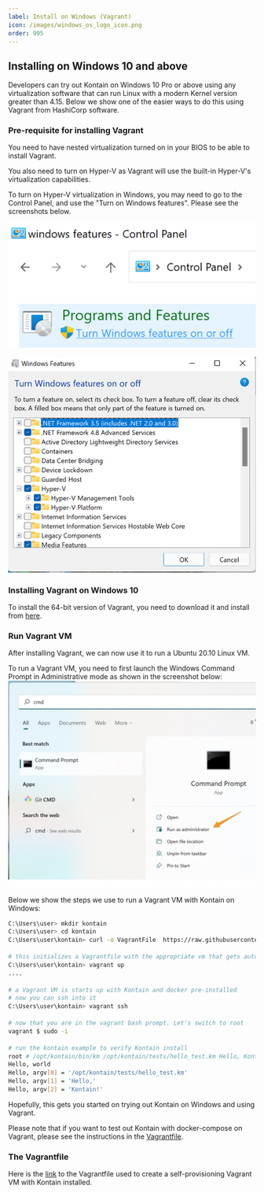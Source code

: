 ```yaml
---
label: Install on Windows (Vagrant)
icon: /images/windows_os_logo_icon.png
order: 995
---
```


## Installing on Windows 10 and above
Developers can try out Kontain on Windows 10 Pro or above using any virtualization software that can run Linux with a modern Kernel version greater than 4.15.  Below we show  one of the easier ways to do this using Vagrant from HashiCorp software.

### Pre-requisite for installing Vagrant
You need to have nested virtualization turned on in your BIOS to be able to install Vagrant.

You also need to turn on Hyper-V as Vagrant will use the built-in Hyper-V's virtualization capabilities.

To turn on Hyper-V virtualization in Windows, you may need to go to the Control Panel, and use the "Turn on Windows features".  Please see the screenshots below.

![Turn on Windows Features](/images/windows-features.png)

![Turn on Hyper-V](/images/hyper-v.png)

### Installing Vagrant on Windows 10
To install the 64-bit version of Vagrant, you need to download it and install from [here](https://www.vagrantup.com/downloads).


### Run Vagrant VM
After installing Vagrant, we can now use it to run a Ubuntu 20.10 Linux VM.

To run a Vagrant VM, you need to first launch the Windows Command Prompt in Administrative mode as shown in the screenshot below:
![starting cmd terminal](/images/run_cmd_prompt.jpg)


Below we show the steps we use to run a Vagrant VM with Kontain on Windows:

```bash
C:\Users\user> mkdir kontain
C:\Users\user> cd kontain
C:\Users\user\kontain> curl -o VagrantFile  https://raw.githubusercontent.com/kontainapp/guide/main/_vagrantfiles/vagrantfile_win

# this initializes a Vagrantfile with the appropriate vm that gets auto-provisioned with Kontain
C:\Users\user\kontain> vagrant up
....

# a Vagrant VM is starts up with Kontain and docker pre-installed
# now you can ssh into it
C:\Users\user\kontain> vagrant ssh

# now that you are in the vagrant bash prompt. Let's switch to root
vagrant $ sudo -i

# run the kontain example to verify Kontain install
root # /opt/kontain/bin/km /opt/kontain/tests/hello_test.km Hello, Kontain!
Hello, world
Hello, argv[0] = '/opt/kontain/tests/hello_test.km'
Hello, argv[1] = 'Hello,'
Hello, argv[2] = 'Kontain!'
```

Hopefully, this gets you started on trying out Kontain on Windows and using Vagrant.

Please note that if you want to test out Kontain with docker-compose on Vagrant, please see the instructions in the [Vagrantfile](https://raw.githubusercontent.com/kontainapp/guide/main/_vagrantfiles/vagrantfile_win).

### The Vagrantfile
Here is the [link](https://raw.githubusercontent.com/kontainapp/guide/main/_vagrantfiles/vagrantfile_win) to the Vagrantfile used to create a self-provisioning Vagrant VM with Kontain installed.
